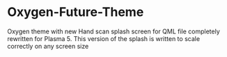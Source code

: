 # Oxygen-Future-Theme
Oxygen theme with new Hand scan splash screen for QML file completely rewritten for Plasma 5. This version of the splash is written to scale correctly on any screen size
